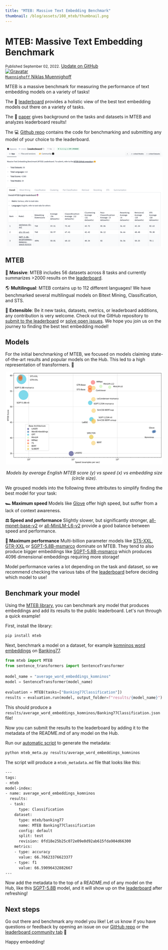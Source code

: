 ```yaml
---
title: "MTEB: Massive Text Embedding Benchmark" 
thumbnail: /blog/assets/108_mteb/thumbnail.png
---
```



<h1>MTEB: Massive Text Embedding Benchmark</h1>

<div class="blog-metadata">
    <small>Published September 02, 2022.</small>
    <a target="_blank" class="btn no-underline text-sm mb-5 font-sans" href="https://github.com/huggingface/blog/blob/main/mteb.md">
        Update on GitHub
    </a>
</div>

<div class="author-card">
    <a href="/Muennighoff">
        <img class="avatar avatar-user" src="https://aeiljuispo.cloudimg.io/v7/https://s3.amazonaws.com/moonup/production/uploads/1659799717718-5f1eb362eec0ad2a071ad6e2.jpeg?w=200&h=200&f=face" title="Gravatar">
        <div class="bfc">
            <code>Muennighoff</code>
            <span class="fullname">Niklas Muennighoff</span>
        </div>
    </a>
</div>


MTEB is a massive benchmark for measuring the performance of text embedding models on a variety of tasks!

The 🥇 [leaderboard](https://huggingface.co/spaces/mteb/leaderboard) provides a holistic view of the best text embedding models out there on a variety of tasks. 

The 📝 [paper](https://arxiv.org/abs/2210.07316) gives background on the tasks and datasets in MTEB and analyzes leaderboard results!

The 💻 [Github repo](https://github.com/embeddings-benchmark/mteb) contains the code for benchmarking and submitting any model of your choice to the leaderboard.


<p align="center">
    <img src="assets/108_mteb/leaderboard.png" width=500>
</p>


## MTEB 


🐋 **Massive**: MTEB includes 56 datasets across 8 tasks and currently summarizes >2000 results on the [leaderboard](https://huggingface.co/spaces/mteb/leaderboard). 

🌎 **Multilingual**: MTEB contains up to 112 different languages! We have benchmarked several multilingual models on Bitext Mining, Classification, and STS. 

🦚 **Extensible**: Be it new tasks, datasets, metrics, or leaderboard additions, any contribution is very welcome. Check out the GitHub repository to [submit to the leaderboard](https://github.com/embeddings-benchmark/mteb#leaderboard) or [solve open issues](https://github.com/embeddings-benchmark/mteb/issues). We hope you join us on the journey to finding the best text embedding model!

## Models

For the initial benchmarking of MTEB, we focused on models claiming state-of-the-art results and popular models on the Hub. This led to a high representation of transformers. 🤖


<p align="center">
    <img src="assets/108_mteb/benchmark.png" width=500>
</p>
<p align="center">
    <em>Models by average English MTEB score (y) vs speed (x) vs embedding size (circle size).</em> 
</p>


We grouped models into the following three attributes to simplify finding the best model for your task:

**🏎 Maximum speed** Models like [Glove](https://huggingface.co/sentence-transformers/average_word_embeddings_glove.6B.300d) offer high speed, but suffer from a lack of context awareness.

**⚖️ Speed and performance** Slightly slower, but significantly stronger, [all-mpnet-base-v2](https://huggingface.co/sentence-transformers/all-mpnet-base-v2) or [all-MiniLM-L6-v2](https://huggingface.co/sentence-transformers/all-MiniLM-L6-v2) provide a good balance between speed and performance.

**💪 Maximum performance** Multi-billion parameter models like [ST5-XXL](https://huggingface.co/sentence-transformers/sentence-t5-xxl), [GTR-XXL](https://huggingface.co/sentence-transformers/gtr-t5-xxl) or [SGPT-5.8B-msmarco](https://huggingface.co/Muennighoff/SGPT-5.8B-weightedmean-msmarco-specb-bitfit) dominate on MTEB. They tend to also produce bigger embeddings like [SGPT-5.8B-msmarco](https://huggingface.co/Muennighoff/SGPT-5.8B-weightedmean-msmarco-specb-bitfit) which produces 4096 dimensional embeddings requiring more storage!


Model performance varies a lot depending on the task and dataset, so we recommend checking the various tabs of the [leaderboard](https://huggingface.co/spaces/mteb/leaderboard) before deciding which model to use!


## Benchmark your model

Using the [MTEB library](https://github.com/embeddings-benchmark/mteb), you can benchmark any model that produces embeddings and add its results to the public leaderboard. Let's run through a quick example!


First, install the library:
```sh
pip install mteb
```

Next, benchmark a model on a dataset, for example [komninos word embeddings](https://huggingface.co/sentence-transformers/average_word_embeddings_komninos) on [Banking77](https://huggingface.co/datasets/mteb/banking77).

```python
from mteb import MTEB
from sentence_transformers import SentenceTransformer

model_name = "average_word_embeddings_komninos"
model = SentenceTransformer(model_name)

evaluation = MTEB(tasks=["Banking77Classification"])
results = evaluation.run(model, output_folder=f"results/{model_name}")
```

This should produce a `results/average_word_embeddings_komninos/Banking77Classification.json` file!

Now you can submit the results to the leaderboard by adding it to the metadata of the README.md of any model on the Hub.

Run our [automatic script](https://github.com/embeddings-benchmark/mteb/blob/main/scripts/mteb_meta.py) to generate the metadata:

```sh
python mteb_meta.py results/average_word_embeddings_komninos
```

The script will produce a `mteb_metadata.md` file that looks like this:
```sh
---
tags:
- mteb
model-index:
- name: average_word_embeddings_komninos
  results:
  - task:
      type: Classification
    dataset:
      type: mteb/banking77
      name: MTEB Banking77Classification
      config: default
      split: test
      revision: 0fd18e25b25c072e09e0d92ab615fda904d66300
    metrics:
    - type: accuracy
      value: 66.76623376623377
    - type: f1
      value: 66.59096432882667
---
```

Now add the metadata to the top of a README.md of any model on the Hub, like this [SGPT-5.8B](https://huggingface.co/Muennighoff/SGPT-5.8B-weightedmean-msmarco-specb-bitfit/blob/main/README.md) model, and it will show up on the [leaderboard](https://huggingface.co/spaces/mteb/leaderboard) after refreshing!

## Next steps

Go out there and benchmark any model you like! Let us know if you have questions or feedback by opening an issue on our [GitHub repo](https://github.com/embeddings-benchmark/mteb) or the [leaderboard community tab](https://huggingface.co/spaces/mteb/leaderboard/discussions) 🤗

Happy embedding!
